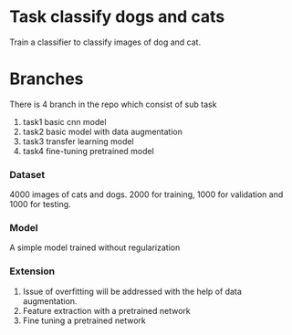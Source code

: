 # Task classify dogs and cats
Train a classifier to classify images of dog and cat.

# Branches
There is 4 branch in the repo which consist of sub task
1. task1 basic cnn model
2. task2 basic model with data augmentation
3. task3 transfer learning model
4. task4 fine-tuning pretrained model

### Dataset
4000 images of cats and dogs. 2000 for training, 
1000 for validation and 1000 for testing.


### Model
A simple model trained without regularization

### Extension
1. Issue of overfitting will be addressed with the help of data augmentation.
2. Feature extraction with a pretrained network
3. Fine tuning a pretrained network